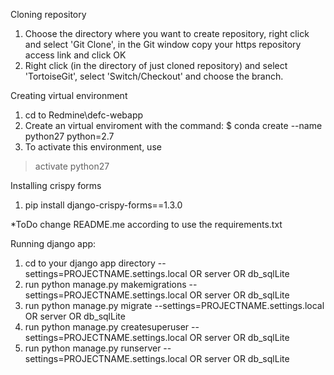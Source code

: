 Cloning repository

1. Choose the directory where you want to create repository, right click and select 'Git Clone', in the Git window copy your https repository access link and click OK
2. Right click (in the directory of just cloned repository) and select 'TortoiseGit', select 'Switch/Checkout' and choose the branch.

Creating virtual environment

1. cd to Redmine\defc-webapp
2. Create an virtual enviroment with the command: 
$ conda create --name python27 python=2.7
3. To activate this environment, use
>activate python27

Installing crispy forms
1. pip install django-crispy-forms==1.3.0

  *ToDo change README.me according to use the requirements.txt


Running django app:
1. cd to your django app directory --settings=PROJECTNAME.settings.local OR server OR db_sqlLite
2. run python manage.py makemigrations --settings=PROJECTNAME.settings.local OR server OR db_sqlLite
3. run python manage.py migrate --settings=PROJECTNAME.settings.local OR server OR db_sqlLite
4. run python manage.py createsuperuser --settings=PROJECTNAME.settings.local OR server OR db_sqlLite
5. run python manage.py runserver --settings=PROJECTNAME.settings.local OR server OR db_sqlLite


